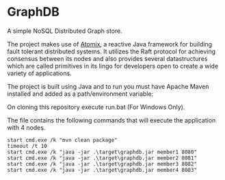 # GraphDB

A simple NoSQL Distributed Graph store. 

The project makes use of [Atomix](https://atomix.io/), a reactive Java framework for building fault tolerant distributed systems. It utilizes the Raft protocol for achieving consensus between its nodes and also provides several datastructures which are called primitives in its lingo for developers open to create a wide variety of applications.

The project is built using Java and to run you must have Apache Maven installed and added as a path/environment variable:

On cloning this repository execute run.bat (For Windows Only).

The file contains the following commands that will execute the application with 4 nodes.
```
start cmd.exe /k "mvn clean package"
timeout /t 10
start cmd.exe /k "java -jar .\target\graphdb.jar member1 8080"
start cmd.exe /k "java -jar .\target\graphdb.jar member2 8081"
start cmd.exe /k "java -jar .\target\graphdb.jar member3 8082"
start cmd.exe /k "java -jar .\target\graphdb.jar member4 8083"
```
